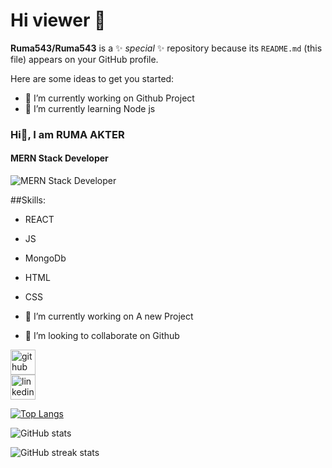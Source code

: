 # Hi viewer 👋


**Ruma543/Ruma543** is a ✨ _special_ ✨ repository because its `README.md` (this file) appears on your GitHub profile.

Here are some ideas to get you started:

- 🔭 I’m currently working on Github Project
- 🌱 I’m currently learning Node js

### Hi👋, I am RUMA AKTER
#### MERN Stack Developer

![MERN Stack Developer](https://i.ibb.co/G7nHT4G/Hi.png)





##Skills:
- REACT
- JS 
- MongoDb
- HTML
- CSS

- 🔭 I’m currently working on A new Project
- 👯 I’m looking to collaborate on Github


[<img src='https://cdn.jsdelivr.net/npm/simple-icons@3.0.1/icons/github.svg' alt='github' height='40'>](https://github.com/Ruma543)  
[<img src='https://cdn.jsdelivr.net/npm/simple-icons@3.0.1/icons/linkedin.svg' alt='linkedin' height='40'>](https://linkedin.com/in/ruma-akter-b51057179)  

[![Top Langs](https://github-readme-stats.vercel.app/api/top-langs/?username=Ruma543)](https://github.com/anuraghazra/github-readme-stats)

![GitHub stats](https://github-readme-stats.vercel.app/api?username=Ruma543&show_icons=true)  

 

![GitHub streak stats](https://streak-stats.demolab.com/?user=Ruma543)  

